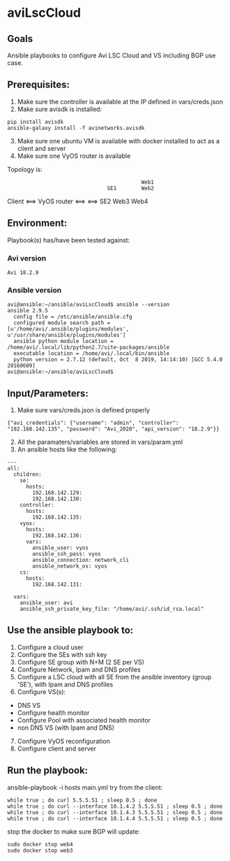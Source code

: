 # aviLscCloud

## Goals
Ansible playbooks to configure Avi LSC Cloud and VS including BGP use case.

## Prerequisites:
1. Make sure the controller is available at the IP defined in vars/creds.json
2. Make sure avisdk is installed:
```
pip install avisdk
ansible-galaxy install -f avinetworks.avisdk
```
3. Make sure one ubuntu VM is available with docker installed to act as a client and server
4. Make sure one VyOS router is available

Topology is:

                                               Web1
                                    SE1        Web2
Client   <==>   VyOS router   <==>       <==>
                                    SE2        Web3
                                               Web4

## Environment:

Playbook(s) has/have been tested against:

### Avi version

```
Avi 18.2.9
```

### Ansible version

```
avi@ansible:~/ansible/aviLscCloud$ ansible --version
ansible 2.9.5
  config file = /etc/ansible/ansible.cfg
  configured module search path = [u'/home/avi/.ansible/plugins/modules', u'/usr/share/ansible/plugins/modules']
  ansible python module location = /home/avi/.local/lib/python2.7/site-packages/ansible
  executable location = /home/avi/.local/bin/ansible
  python version = 2.7.12 (default, Oct  8 2019, 14:14:10) [GCC 5.4.0 20160609]
avi@ansible:~/ansible/aviLscCloud$
```

## Input/Parameters:

1. Make sure vars/creds.json is defined properly
```
{"avi_credentials": {"username": "admin", "controller": "192.168.142.135", "password": "Avi_2020", "api_version": "18.2.9"}}

```
2. All the paramaters/variables are stored in vars/param.yml
3. An ansible hosts like the following:
```
---
all:
  children:
    se:
      hosts:
        192.168.142.129:
        192.168.142.130:
    controller:
      hosts:
        192.168.142.135:
    vyos:
      hosts:
        192.168.142.136:
      vars:
        ansible_user: vyos
        ansible_ssh_pass: vyos
        ansible_connection: network_cli
        ansible_network_os: vyos
    cs:
      hosts:
        192.168.142.131:

  vars:
    ansible_user: avi
    ansible_ssh_private_key_file: "/home/avi/.ssh/id_rsa.local"
```


## Use the ansible playbook to:
1. Configure a cloud user
2. Configure the SEs with ssh key
3. Configure SE group with N+M (2 SE per VS)
4. Configure Network, Ipam and DNS profiles
5. Configure a LSC cloud with all SE from the ansible inventory (group 'SE'), with Ipam and DNS profiles
6. Configure VS(s):
- DNS VS
- Configure health monitor
- Configure Pool with associated health monitor
- non DNS VS (with Ipam and DNS)
7. Configure VyOS reconfiguration
8. Configure client and server

## Run the playbook:
ansible-playbook -i hosts main.yml
try from the client:
```
while true ; do curl 5.5.5.51 ; sleep 0.5 ; done
while true ; do curl --interface 10.1.4.2 5.5.5.51 ; sleep 0.5 ; done
while true ; do curl --interface 10.1.4.3 5.5.5.51 ; sleep 0.5 ; done
while true ; do curl --interface 10.1.4.4 5.5.5.51 ; sleep 0.5 ; done
```
stop the docker to make sure BGP will update:
```
sudo docker stop web4
sudo docker stop web3
```

